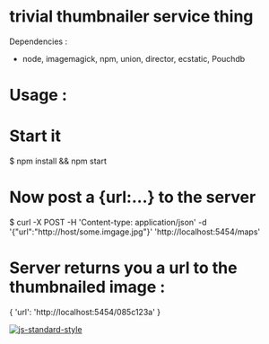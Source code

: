   trivial thumbnailer service thing 
 ===================================================

Dependencies :

* node, imagemagick, npm, union, director, ecstatic, Pouchdb

 Usage :
=========

 Start it
 ========
$ npm install && npm start

 Now post a {url:...} to the server
====================================
$ curl -X POST -H 'Content-type: application/json' -d  '{"url":"http://host/some.imgage.jpg"}' 'http://localhost:5454/maps'


 Server returns you a url to the thumbnailed image :
=====================================
{ 'url': 'http://localhost:5454/085c123a' }


[![js-standard-style](https://cdn.rawgit.com/feross/standard/master/badge.svg)](https://github.com/feross/standard)
